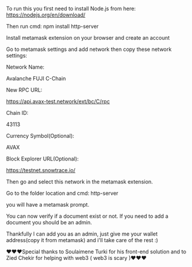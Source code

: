 To run this you first need to install Node.js from here: https://nodejs.org/en/download/

Then run cmd: npm install http-server

Install metamask extension on your browser and create an account

Go to metamask settings and add network then copy these network settings:

Network Name:

Avalanche FUJI C-Chain

New RPC URL:

https://api.avax-test.network/ext/bc/C/rpc

Chain ID:

43113

Currency Symbol(Optional):

AVAX

Block Explorer URL(Optional):

https://testnet.snowtrace.io/

Then go and select this network in the metamask extension.

Go to the folder location and cmd: http-server

you will have a metamask prompt. 

You can now verify if a document exist or not. If you need to add a document you should be an admin.

Thankfully I can add you as an admin, just give me your wallet address(copy it from metamask) and i'll take care of the rest :) 

♥♥♥Special thanks to Soulaimene Turki for his front-end solution and to Zied Chekir for helping with web3 ( web3 is scary )♥♥♥
